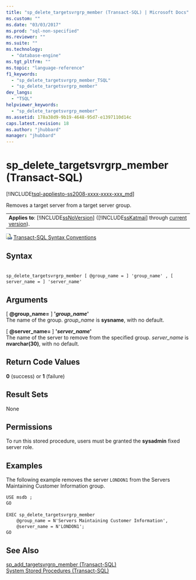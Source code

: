 ```yaml
---
title: "sp_delete_targetsvrgrp_member (Transact-SQL) | Microsoft Docs"
ms.custom: ""
ms.date: "03/03/2017"
ms.prod: "sql-non-specified"
ms.reviewer: ""
ms.suite: ""
ms.technology: 
  - "database-engine"
ms.tgt_pltfrm: ""
ms.topic: "language-reference"
f1_keywords: 
  - "sp_delete_targetsvrgrp_member_TSQL"
  - "sp_delete_targetsvrgrp_member"
dev_langs: 
  - "TSQL"
helpviewer_keywords: 
  - "sp_delete_targetsvrgrp_member"
ms.assetid: 178a38d9-9b19-4648-95d7-e1397110d14c
caps.latest.revision: 18
ms.author: "jhubbard"
manager: "jhubbard"
---
```

# sp_delete_targetsvrgrp_member (Transact-SQL)
[!INCLUDE[tsql-appliesto-ss2008-xxxx-xxxx-xxx_md](../../../a9retired/includes/tsql-appliesto-ss2008-xxxx-xxxx-xxx-md.md)]

  Removes a target server from a target server group.  
  
||  
|-|  
|**Applies to**: [!INCLUDE[ssNoVersion](../../../a9notintoc/includes/ssnoversion-md.md)] ([!INCLUDE[ssKatmai](../../../a9notintoc/includes/sskatmai-md.md)] through [current version](http://go.microsoft.com/fwlink/p/?LinkId=299658)).|  
  
 ![Topic link icon](../../../a9notintoc/media/topic-link.gif "Topic link icon") [Transact-SQL Syntax Conventions](../../../t-sql/language-elements/transact-sql-syntax-conventions-transact-sql.md)  
  
## Syntax  
  
```  
  
sp_delete_targetsvrgrp_member [ @group_name = ] 'group_name' , [ server_name = ] 'server_name'   
```  
  
## Arguments  
 [ **@group_name=** ] **'***group_name***'**  
 The name of the group. *group_name* is **sysname**, with no default.  
  
 [ **@server_name=** ] **'***server_name***'**  
 The name of the server to remove from the specified group. *server_name* is **nvarchar(30)**, with no default.  
  
## Return Code Values  
 **0** (success) or **1** (failure)  
  
## Result Sets  
 None  
  
## Permissions  
 To run this stored procedure, users must be granted the **sysadmin** fixed server role.  
  
## Examples  
 The following example removes the server `LONDON1` from the Servers Maintaining Customer Information group.  
  
```  
USE msdb ;  
GO  
  
EXEC sp_delete_targetsvrgrp_member   
    @group_name = N'Servers Maintaining Customer Information',  
    @server_name = N'LONDON1';  
GO  
```  
  
## See Also  
 [sp_add_targetsvrgrp_member &#40;Transact-SQL&#41;](../../../relational-databases/reference/system-stored-procedures/sp-add-targetsvrgrp-member-transact-sql.md)   
 [System Stored Procedures &#40;Transact-SQL&#41;](../../../relational-databases/reference/system-stored-procedures/system-stored-procedures-transact-sql.md)  
  
  